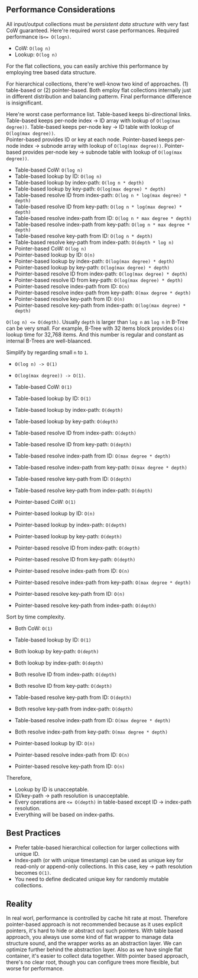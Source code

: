 

Performance Considerations
---------------------------------
All input/output collections must be *persistent data structure*
with very fast CoW guaranteed.
Here're required worst case performances.
Required performance is`<= O(logn)`.

- CoW: `O(log n)`
- Lookup: `O(log n)`

For the flat collections, you can easily archive this 
performance by employing tree based data structure.

For hierarchical collections, there're well-know two kind of
approaches. (1) table-based or (2) pointer-based.
Both employ flat collections internally just in different 
distribution and balancing patterm. Final performance
difference is insignificant.

Here're worst case performance list.
Table-based keeps bi-directional links.
Table-based keeps per-node index → ID array with lookup of `O(log(max degree))`.
Table-based keeps per-node key → ID table with lookup of `O(log(max degree))`.   
Pointer-based provides ID or key at each node.
Pointer-based keeps per-node index → subnode array with lookup of `O(log(max degree))`.
Pointer-based provides per-node key → subnode table with lookup of `O(log(max degree))`.

- Table-based CoW: `O(log n)`
- Table-based lookup by ID: `O(log n)`
- Table-based lookup by index-path: `O(log n * depth)`
- Table-based lookup by key-path: `O(log(max degree) * depth)`
- Table-based resolve ID from index-path: `O(log n * log(max degree) * depth)`
- Table-based resolve ID from key-path: `O(log n * log(max degree) * depth)`
- Table-based resolve index-path from ID: `O(log n * max degree * depth)`
- Table-based resolve index-path from key-path: `O(log n * max degree * depth)`
- Table-based resolve key-path from ID: `O(log n * depth)`
- Table-based resolve key-path from index-path: `O(depth * log n)`
- Pointer-based CoW: `O(log n)`
- Pointer-based lookup by ID: `O(n)`
- Pointer-based lookup by index-path: `O(log(max degree) * depth)`
- Pointer-based lookup by key-path: `O(log(max degree) * depth)`
- Pointer-based resolve ID from index-path: `O(log(max degree) * depth)`
- Pointer-based resolve ID from key-path: `O(log(max degree) * depth)`
- Pointer-based resolve index-path from ID: `O(n)`
- Pointer-based resolve index-path from key-path: `O(max degree * depth)`
- Pointer-based resolve key-path from ID: `O(n)`
- Pointer-based resolve key-path from index-path: `O(log(max degree) * depth)`

`O(log n) <= O(depth)`. Usually `depth` is larger than `log n` as
`log n` in B-Tree can be very small. For example, B-Tree with 32 items block
provides `O(4)` lookup time for 32,768 items. And this number is regular and 
constant as internal B-Trees are well-blaanced.

Simplify by regarding small `n` to `1`.
- `O(log n) -> O(1)`
- `O(log(max degree)) -> O(1)`.

- Table-based CoW: `O(1)`
- Table-based lookup by ID: `O(1)`
- Table-based lookup by index-path: `O(depth)`
- Table-based lookup by key-path: `O(depth)`
- Table-based resolve ID from index-path: `O(depth)`
- Table-based resolve ID from key-path: `O(depth)`
- Table-based resolve index-path from ID: `O(max degree * depth)`
- Table-based resolve index-path from key-path: `O(max degree * depth)`
- Table-based resolve key-path from ID: `O(depth)`
- Table-based resolve key-path from index-path: `O(depth)`
- Pointer-based CoW: `O(1)`
- Pointer-based lookup by ID: `O(n)`
- Pointer-based lookup by index-path: `O(depth)`
- Pointer-based lookup by key-path: `O(depth)`
- Pointer-based resolve ID from index-path: `O(depth)`
- Pointer-based resolve ID from key-path: `O(depth)`
- Pointer-based resolve index-path from ID: `O(n)`
- Pointer-based resolve index-path from key-path: `O(max degree * depth)`
- Pointer-based resolve key-path from ID: `O(n)`
- Pointer-based resolve key-path from index-path: `O(depth)`

Sort by time complexity.

- Both CoW: `O(1)`
- Table-based lookup by ID: `O(1)`

- Both lookup by key-path: `O(depth)`
- Both lookup by index-path: `O(depth)`
- Both resolve ID from index-path: `O(depth)`
- Both resolve ID from key-path: `O(depth)`
- Table-based resolve key-path from ID: `O(depth)`
- Both resolve key-path from index-path: `O(depth)`

- Table-based resolve index-path from ID: `O(max degree * depth)`
- Both resolve index-path from key-path: `O(max degree * depth)`

- Pointer-based lookup by ID: `O(n)`
- Pointer-based resolve index-path from ID: `O(n)`
- Pointer-based resolve key-path from ID: `O(n)`

Therefore, 
- Lookup by ID is unacceptable.
- ID/key-path → path resolution is unacceptable.
- Every operations are `<= O(depth)` in table-based except ID → index-path resolution.
- Everything will be based on index-paths.



Best Practices
-----------------
- Prefer table-based hierarchical collection for larger collections with unique ID.
- Index-path (or with unique timestamp) can be used as unique key for read-only or append-only collections.
In this case, key → path resolution becomes `O(1)`.
- You need to define dedicated unique key for randomly mutable collections.  





Reality
-----------
In real worl, performance is controlled by cache hit rate at most.
Therefore pointer-based approach is not recommended because
as it uses explicit pointers, it's hard to hide or abstract out such
pointers. With table based approach, you always use some
kind of flat wrapper to manage data structure sound, and the wrapper
works as an abstraction layer. We can optimize further behind the 
abstraction layer. Also as we have single flat container, it's easier
to collect data together. With pointer based approach, there's no
clear root, though you can configure trees more flexible, but worse
for performance.
